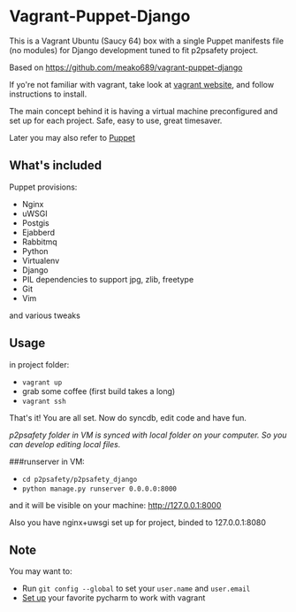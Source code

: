 # Vagrant-Puppet-Django

This is a Vagrant Ubuntu (Saucy 64) box with a single Puppet manifests file (no modules) for Django development tuned to fit p2psafety project.

Based on https://github.com/meako689/vagrant-puppet-django

If yo're not familiar with vagrant, take look at [vagrant website](http://www.vagrantup.com/), and follow instructions to install.

The main concept behind it is having a virtual machine preconfigured and set up for each project. Safe, easy to use, great timesaver.

Later you may also refer to [Puppet](http://puppetlabs.com/)


## What's included

Puppet provisions:

- Nginx
- uWSGI
- Postgis
- Ejabberd
- Rabbitmq
- Python
- Virtualenv
- Django
- PIL dependencies to support jpg, zlib, freetype
- Git
- Vim

and various tweaks

## Usage

in project folder:
- `vagrant up`
- grab some coffee (first build takes a long)
- `vagrant ssh`

That's it! You are all set. Now do syncdb, edit code and have fun.

*p2psafety folder in VM is synced with local folder on your computer. So you can develop editing local files.*

###runserver
in VM:

- `cd p2psafety/p2psafety_django`
- `python manage.py runserver 0.0.0.0:8000`

and it will be visible on your machine: http://127.0.0.1:8000

Also you have nginx+uwsgi set up for project, binded to 127.0.0.1:8080


## Note

You may want to:

- Run `git config --global` to set your `user.name` and `user.email`
- [Set up](http://www.jetbrains.com/pycharm/quickstart/configuring_for_vm.html) your favorite pycharm to work with vagrant
